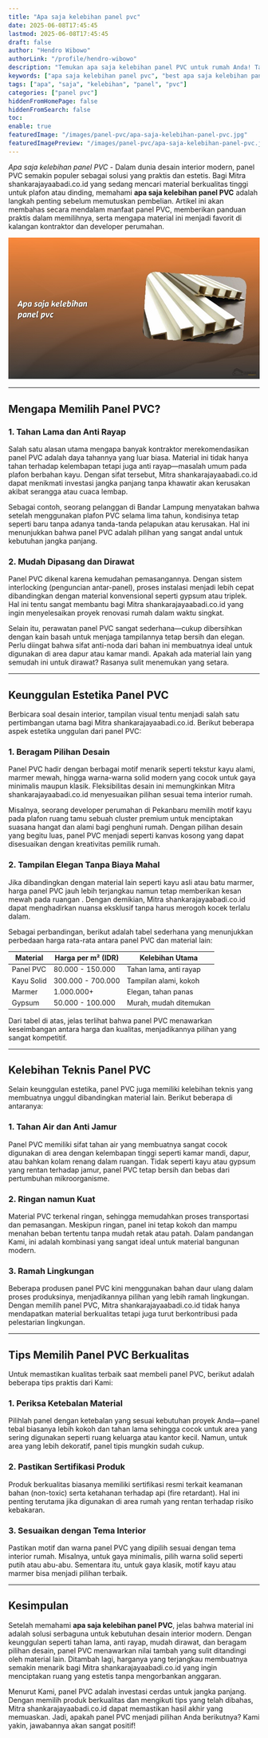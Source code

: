 ```yaml
---
title: "Apa saja kelebihan panel pvc"
date: 2025-06-08T17:45:45
lastmod: 2025-06-08T17:45:45
draft: false
author: "Hendro Wibowo"
authorLink: "/profile/hendro-wibowo"
description: "Temukan apa saja kelebihan panel PVC untuk rumah Anda! Tahan lama, mudah dipasang, dan estetis. Klik untuk tahu manfaat lainnya sekarang!"
keywords: ["apa saja kelebihan panel pvc", "best apa saja kelebihan panel pvc", "apa saja kelebihan panel pvc guide"]
tags: ["apa", "saja", "kelebihan", "panel", "pvc"]
categories: ["panel pvc"]
hiddenFromHomePage: false
hiddenFromSearch: false
toc:
enable: true
featuredImage: "/images/panel-pvc/apa-saja-kelebihan-panel-pvc.jpg"
featuredImagePreview: "/images/panel-pvc/apa-saja-kelebihan-panel-pvc.jpg"
---
```


*Apa saja kelebihan panel PVC* - Dalam dunia desain interior modern, panel PVC semakin populer sebagai solusi yang praktis dan estetis. Bagi Mitra shankarajayaabadi.co.id yang sedang mencari material berkualitas tinggi untuk plafon atau dinding, memahami **apa saja kelebihan panel PVC** adalah langkah penting sebelum memutuskan pembelian. Artikel ini akan membahas secara mendalam manfaat panel PVC, memberikan panduan praktis dalam memilihnya, serta mengapa material ini menjadi favorit di kalangan kontraktor dan developer perumahan.

![Apa saja kelebihan panel pvc](/images/panel-pvc/apa-saja-kelebihan-panel-pvc.jpg)

---

## Mengapa Memilih Panel PVC?

### 1. Tahan Lama dan Anti Rayap  
Salah satu alasan utama mengapa banyak kontraktor merekomendasikan panel PVC adalah daya tahannya yang luar biasa.  Material ini tidak hanya tahan terhadap kelembapan tetapi juga anti rayap—masalah umum pada plafon berbahan kayu. Dengan sifat tersebut, Mitra shankarajayaabadi.co.id dapat menikmati investasi jangka panjang tanpa khawatir akan kerusakan akibat serangga atau cuaca lembap.

Sebagai contoh, seorang pelanggan di Bandar Lampung menyatakan bahwa​ setelah menggunakan plafon PVC selama lima tahun, kondisinya tetap seperti baru tanpa adanya tanda-tanda pelapukan atau kerusakan. Hal ini menunjukkan bahwa panel PVC adalah pilihan yang sangat andal untuk kebutuhan jangka panjang.

### 2. Mudah Dipasang dan Dirawat  
Panel PVC dikenal karena kemudahan pemasangannya. Dengan sistem interlocking (penguncian antar-panel), proses instalasi menjadi lebih cepat dibandingkan dengan material konvensional seperti gypsum atau triplek. Hal ini tentu sangat membantu bagi Mitra shankarajayaabadi.co.id yang ingin menyelesaikan proyek renovasi rumah dalam waktu singkat.

Selain itu, perawatan panel PVC sangat sederhana—cukup dibersihkan dengan kain basah untuk menjaga tampilannya tetap bersih dan elegan. Perlu diingat bahwa sifat anti-noda dari bahan ini membuatnya ideal untuk digunakan di area dapur atau kamar mandi. Apakah ada material lain yang semudah ini untuk dirawat? Rasanya sulit menemukan yang setara.

---

## Keunggulan Estetika Panel PVC  

Berbicara soal desain interior, tampilan visual tentu menjadi salah satu pertimbangan utama bagi Mitra shankarajayaabadi.co.id. Berikut beberapa aspek estetika unggulan dari panel PVC:

### 1. Beragam Pilihan Desain  
Panel PVC hadir dengan berbagai motif menarik seperti tekstur kayu alami, marmer mewah, hingga warna-warna solid modern yang cocok untuk gaya minimalis maupun klasik. Fleksibilitas desain ini memungkinkan Mitra shankarajayaabadi.co.id menyesuaikan pilihan sesuai tema interior rumah.

Misalnya, seorang developer perumahan di Pekanbaru memilih motif kayu pada plafon ruang tamu sebuah cluster premium untuk menciptakan suasana hangat dan alami bagi penghuni rumah. Dengan pilihan desain yang begitu luas, panel PVC menjadi seperti kanvas kosong yang dapat disesuaikan dengan kreativitas pemilik rumah.

### 2. Tampilan Elegan Tanpa Biaya Mahal  
Jika dibandingkan dengan material lain seperti kayu asli atau batu marmer, harga panel PVC jauh lebih terjangkau namun tetap memberikan kesan mewah pada ruangan . Dengan demikian, Mitra shankarajayaabadi.co.id dapat menghadirkan nuansa eksklusif tanpa harus merogoh kocek terlalu dalam.

Sebagai perbandingan, berikut adalah tabel sederhana yang menunjukkan perbedaan harga rata-rata antara panel PVC dan material lain:

| Material           | Harga per m² (IDR) | Kelebihan Utama              |
|---------------------|--------------------|------------------------------|
| Panel PVC          | 80.000 - 150.000  | Tahan lama, anti rayap       |
| Kayu Solid         | 300.000 - 700.000 | Tampilan alami, kokoh        |
| Marmer             | 1.000.000+        | Elegan, tahan panas          |
| Gypsum             | 50.000 - 100.000  | Murah, mudah ditemukan       |

Dari tabel di atas, jelas terlihat bahwa panel PVC menawarkan keseimbangan antara harga dan kualitas, menjadikannya pilihan yang sangat kompetitif.

---

## Kelebihan Teknis Panel PVC  

Selain keunggulan estetika, panel PVC juga memiliki kelebihan teknis yang membuatnya unggul dibandingkan material lain. Berikut beberapa di antaranya:

### 1. Tahan Air dan Anti Jamur  
Panel PVC memiliki sifat tahan air yang membuatnya sangat cocok digunakan di area dengan kelembapan tinggi seperti kamar mandi, dapur, atau bahkan kolam renang dalam ruangan. Tidak seperti kayu atau gypsum yang rentan terhadap jamur, panel PVC tetap bersih dan bebas dari pertumbuhan mikroorganisme.

### 2. Ringan namun Kuat  
Material PVC terkenal ringan, sehingga memudahkan proses transportasi dan pemasangan. Meskipun ringan, panel ini tetap kokoh dan mampu menahan beban tertentu tanpa mudah retak atau patah. Dalam pandangan Kami, ini adalah kombinasi yang sangat ideal untuk material bangunan modern.

###  3. Ramah Lingkungan  
Beberapa produsen panel PVC kini menggunakan bahan daur ulang dalam proses produksinya, menjadikannya pilihan yang lebih ramah lingkungan. Dengan memilih panel PVC, Mitra shankarajayaabadi.co.id tidak hanya mendapatkan material berkualitas tetapi juga turut berkontribusi pada pelestarian lingkungan.

---

## Tips Memilih Panel PVC Berkualitas  

Untuk memastikan kualitas terbaik saat membeli panel PVC, berikut adalah beberapa tips praktis dari Kami:

### 1. Periksa Ketebalan Material  
Pilihlah panel dengan ketebalan yang sesuai kebutuhan proyek Anda—panel tebal biasanya lebih kokoh dan tahan lama sehingga cocok untuk area yang sering digunakan seperti ruang keluarga atau kantor kecil. Namun, untuk area yang lebih dekoratif, panel tipis mungkin sudah cukup.

### 2. Pastikan Sertifikasi Produk  
Produk berkualitas biasanya memiliki sertifikasi resmi terkait keamanan bahan (non-toxic) serta ketahanan terhadap api (fire retardant). Hal ini penting terutama jika digunakan di area rumah yang rentan terhadap risiko kebakaran.

### 3. Sesuaikan dengan Tema Interior  
Pastikan motif dan warna panel PVC yang dipilih sesuai dengan tema interior rumah. Misalnya, untuk gaya minimalis, pilih warna solid seperti putih atau abu-abu. Sementara itu, untuk gaya klasik, motif kayu atau marmer bisa menjadi pilihan terbaik.

---

## Kesimpulan  

Setelah memahami **apa saja kelebihan panel PVC**, jelas bahwa material ini adalah solusi serbaguna untuk kebutuhan desain interior modern. Dengan keunggulan seperti tahan lama, anti rayap, mudah dirawat, dan beragam pilihan desain, panel PVC menawarkan nilai tambah yang sulit ditandingi oleh material lain. Ditambah lagi, harganya yang terjangkau membuatnya semakin menarik bagi Mitra shankarajayaabadi.co.id yang ingin menciptakan ruang yang es​tetis tanpa mengorbankan anggaran.

Menurut Kami, panel PVC adalah investasi cerdas untuk jangka panjang. Dengan memilih produk berkualitas dan mengikuti tips yang telah dibahas, Mitra shankarajayaabadi.co.id dapat memastikan hasil akhir yang memuaskan. Jadi, apakah panel PVC menjadi pilihan Anda berikutnya? Kami yakin, jawabannya akan sangat positif!
